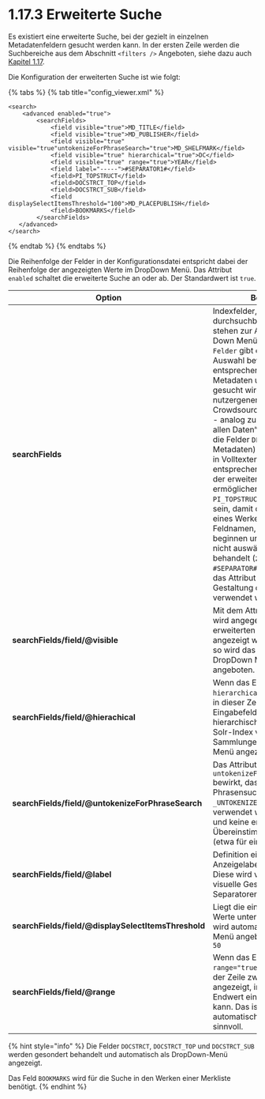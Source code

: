 # 1.17.3 Erweiterte Suche

Es existiert eine erweiterte Suche, bei der gezielt in einzelnen Metadatenfeldern gesucht werden kann. In der ersten Zeile werden die Suchbereiche aus dem Abschnitt `<filters />` Angeboten, siehe dazu auch [Kapitel 1.17](./).

Die Konfiguration der erweiterten Suche ist wie folgt:

{% tabs %}
{% tab title="config_viewer.xml" %}
```markup
<search>
    <advanced enabled="true">
        <searchFields>
            <field visible="true">MD_TITLE</field>
            <field visible="true">MD_PUBLISHER</field>
            <field visible="true" visible="true"untokenizeForPhraseSearch="true">MD_SHELFMARK</field>
            <field visible="true" hierarchical="true">DC</field>
            <field visible="true" range="true">YEAR</field>
            <field label="-----">#SEPARATOR1#</field>
            <field>PI_TOPSTRUCT</field>
            <field>DOCSTRCT_TOP</field>
            <field>DOCSTRCT_SUB</field>
            <field displaySelectItemsThreshold="100">MD_PLACEPUBLISH</field>
            <field>BOOKMARKS</field>
        </searchFields>
   </advanced>
</search>
```
{% endtab %}
{% endtabs %}

Die Reihenfolge der Felder in der Konfigurationsdatei entspricht dabei der Reihenfolge der angezeigten Werte im DropDown Menü. Das Attribut `enabled` schaltet die erweiterte Suche an oder ab. Der Standardwert ist `true`.

| **Option**                                          | Beschreibung                                                                                                                                                                                                                                                                                                                                                                                                                                                                                                                                                                                                                                                                                                                                                                                                                                                                                                                           |
| --------------------------------------------------- | -------------------------------------------------------------------------------------------------------------------------------------------------------------------------------------------------------------------------------------------------------------------------------------------------------------------------------------------------------------------------------------------------------------------------------------------------------------------------------------------------------------------------------------------------------------------------------------------------------------------------------------------------------------------------------------------------------------------------------------------------------------------------------------------------------------------------------------------------------------------------------------------------------------------------------------- |
| **searchFields**                                    | Indexfelder, die für die durchsuchbar sein sollen (Diese stehen zur Auswahl im Drop-Down Menü). Die Auswahl `Alle Felder` gibt es immer. Diese Auswahl bewirkt, dass der entsprechende Begriff über alle Metadaten und Volltext- Felder gesucht wird (und auch in nutzergenerierten Inhalten, falls Crowdsourcing Modul aktiviert ist - analog zur Standardsuche „in allen Daten“. Zusätzlich können die Felder `DEFAULT` (Suche in Metadaten) und `FULLTEXT` (Suche in Volltexten) definiert werden, um entsprechende Filterung auch in der erweiterten Suche zu ermöglichen. Achtung: das Feld `PI_TOPSTRUCT` muss hier definiert sein, damit die  Suche innerhalb eines Werkes funktioniert. Feldnamen, die mit einem `#` beginnen und enden werden als nicht auswählbare Separatoren behandelt (zum Beispiel `#SEPARATOR#`). In diesem Fall sollte das Attribut label für die visuelle Gestaltung des Separators verwendet werden. |
| **searchFields/field/@visible**                     | Mit dem Attribut `visible="true"` wird angegeben, ob ein Feld in der erweiterten Suche standardmäßig angezeigt wird. Fehlt das Attribut so wird das Feld nur innerhalb des DropDown Menüs zur Auswahl angeboten.                                                                                                                                                                                                                                                                                                                                                                                                                                                                                                                                                                                                                                                                                                                       |
| **searchFields/field/@hierachical**                 | Wenn das Element das Attribut `hierarchical="true"` besitzt, wird in dieser Zeile statt eines Eingabefeldes automatisch eine hierarchisch sortierte Liste der im Solr-Index vorhandenen Sammlungen als Drop-Down-Menü angezeigt.                                                                                                                                                                                                                                                                                                                                                                                                                                                                                                                                                                                                                                                                                                       |
| **searchFields/field/@untokenizeForPhraseSearch**   | Das Attribut `untokenizeForPhraseSearch="true"` bewirkt, dass für die Phrasensuche automatisch die `_UNTOKENIZED` Version des Feldes verwendet wird, um nur komplette und keine enthaltenen Übereinstimmungen zuzulassen (etwa für eine Signaturensuche).                                                                                                                                                                                                                                                                                                                                                                                                                                                                                                                                                                                                                                                                              |
| **searchFields/field/@label**                       | Definition eines alternativen Anzeigelabels für das Suchfeld. Diese wird vor allem für die visuelle Gestaltung von Separatoren verwendet.                                                                                                                                                                                                                                                                                                                                                                                                                                                                                                                                                                                                                                                                                                                                                                                              |
| **searchFields/field/@displaySelectItemsThreshold** | Liegt die eindeutige Anzahl der Werte unterhalb des Thresholds wird automatisch ein DropDown Menü angeboten. Standardwert ist `50`                                                                                                                                                                                                                                                                                                                                                                                                                                                                                                                                                                                                                                                                                                                                                                                                     |
| **searchFields/field/@range**                       | Wenn das Element das Attribut `range="true"` besitzt, werden in der Zeile zwei Eingabefelder angezeigt, in die ein Start- und Endwert eingetragen werden kann. Das ist zum Beispiel bei dem automatisch generierten Feld `YEAR` sinnvoll.                                                                                                                                                                                                                                                                                                                                                                                                                                                                                                                                                                                                                                                                                              |

{% hint style="info" %}
Die Felder `DOCSTRCT`, `DOCSTRCT_TOP` und `DOCSTRCT_SUB` werden gesondert behandelt und automatisch als DropDown-Menü angezeigt.

Das Feld `BOOKMARKS` wird für die Suche in den Werken einer Merkliste benötigt.
{% endhint %}
